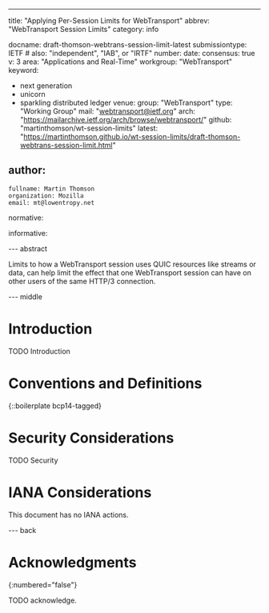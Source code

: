 ---
title: "Applying Per-Session Limits for WebTransport"
abbrev: "WebTransport Session Limits"
category: info

docname: draft-thomson-webtrans-session-limit-latest
submissiontype: IETF  # also: "independent", "IAB", or "IRTF"
number:
date:
consensus: true
v: 3
area: "Applications and Real-Time"
workgroup: "WebTransport"
keyword:
 - next generation
 - unicorn
 - sparkling distributed ledger
venue:
  group: "WebTransport"
  type: "Working Group"
  mail: "webtransport@ietf.org"
  arch: "https://mailarchive.ietf.org/arch/browse/webtransport/"
  github: "martinthomson/wt-session-limits"
  latest: "https://martinthomson.github.io/wt-session-limits/draft-thomson-webtrans-session-limit.html"

author:
 -
    fullname: Martin Thomson
    organization: Mozilla
    email: mt@lowentropy.net

normative:

informative:


--- abstract

Limits to how a WebTransport session uses QUIC resources like streams or data, can help limit the effect that one WebTransport session can have on other users of the same HTTP/3 connection.

--- middle

# Introduction

TODO Introduction


# Conventions and Definitions

{::boilerplate bcp14-tagged}


# Security Considerations

TODO Security


# IANA Considerations

This document has no IANA actions.


--- back

# Acknowledgments
{:numbered="false"}

TODO acknowledge.
